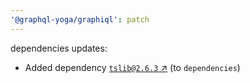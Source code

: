 ```yaml
---
'@graphql-yoga/graphiql': patch
---
```

dependencies updates:
  - Added dependency [`tslib@2.6.3` ↗︎](https://www.npmjs.com/package/tslib/v/2.6.3) (to
    `dependencies`)
